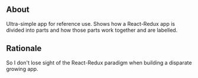 ## About

Ultra-simple app for reference use. Shows how a React-Redux app is divided into parts and how those parts work together and are labelled.

## Rationale

So I don't lose sight of the React-Redux paradigm when building a disparate growing app.
